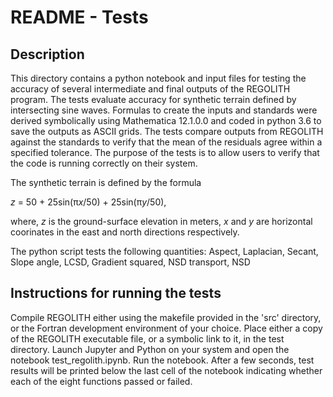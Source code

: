 README - Tests
==============

Description
-----------
This directory contains a python notebook and input files for testing the accuracy of several intermediate and final outputs of the REGOLITH program.  The tests evaluate accuracy for synthetic terrain defined by intersecting sine waves.  Formulas to create the inputs and standards were derived symbolically using Mathematica 12.1.0.0 and coded in python 3.6 to save the outputs as ASCII grids.  The tests compare outputs from REGOLITH against the standards to verify that the mean of the residuals agree within a specified tolerance.  The purpose of the tests is to allow users to verify that the code is running correctly on their system.  

The synthetic terrain is defined by the formula

*z* = 50 + 25sin(&pi;*x*/50) + 25sin(&pi;*y*/50),

where, *z* is the ground-surface elevation in meters, *x* and *y* are horizontal coorinates in the east and north directions respectively. 

The python script tests the following quantities:
Aspect, Laplacian, Secant, Slope angle, LCSD, Gradient squared, NSD transport, NSD

Instructions for running the tests
----------------------------------
Compile REGOLITH either using the makefile provided in the 'src' directory, or the Fortran development environment of your choice.
Place either a copy of the REGOLITH executable file, or a symbolic link to it, in the test directory.
Launch Jupyter and Python on your system and open the notebook test_regolith.ipynb.
Run the notebook.
After a few seconds, test results will be printed below the last cell of the notebook indicating whether each of the eight functions passed or failed.
